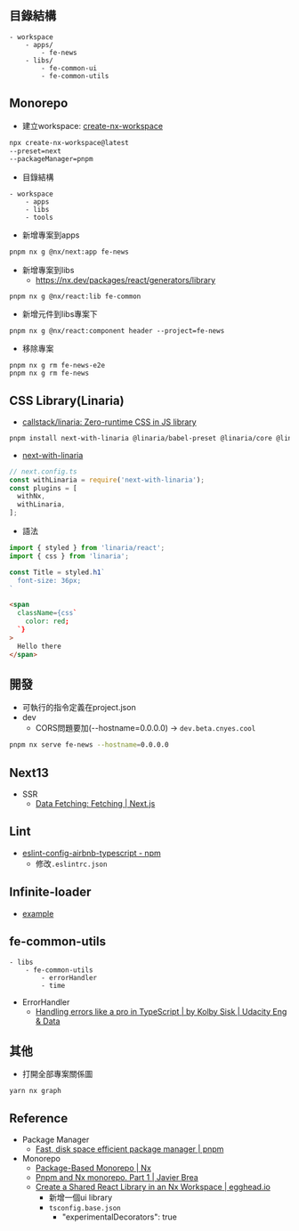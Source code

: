 ## 目錄結構
```
- workspace
	- apps/
		- fe-news
	- libs/
		- fe-common-ui
		- fe-common-utils
```

## Monorepo
* 建立workspace:  [create-nx-workspace](https://nx.dev/packages/nx/documents/create-nx-workspace)
```sh
npx create-nx-workspace@latest
--preset=next
--packageManager=pnpm
```
* 目錄結構
```
- workspace
	- apps
	- libs
	- tools
```
* 新增專案到apps
```sh
pnpm nx g @nx/next:app fe-news
```
* 新增專案到libs
	* https://nx.dev/packages/react/generators/library
```
pnpm nx g @nx/react:lib fe-common
```
* 新增元件到libs專案下
```
pnpm nx g @nx/react:component header --project=fe-news
```
* 移除專案
```
pnpm nx g rm fe-news-e2e
pnpm nx g rm fe-news
```

## CSS Library(Linaria)
* [callstack/linaria: Zero-runtime CSS in JS library](https://github.com/callstack/linaria)
```sh
pnpm install next-with-linaria @linaria/babel-preset @linaria/core @linaria/react
```
* [next-with-linaria](https://github.com/dlehmhus/next-with-linaria)
```ts
// next.config.ts
const withLinaria = require('next-with-linaria');
const plugins = [
  withNx,
  withLinaria,
];
```
* 語法
```ts
import { styled } from 'linaria/react';
import { css } from 'linaria';

const Title = styled.h1`
  font-size: 36px;
`
```
```html
<span
  className={css`
	color: red;
  `}
>
  Hello there
</span>
```

## 開發
* 可執行的指令定義在project.json
* dev
	* CORS問題要加(--hostname=0.0.0.0) → `dev.beta.cnyes.cool`
```sh
pnpm nx serve fe-news --hostname=0.0.0.0
```

## Next13
* SSR 
	* [Data Fetching: Fetching | Next.js](https://nextjs.org/docs/app/building-your-application/data-fetching/fetching)

## Lint
* [eslint-config-airbnb-typescript - npm](https://www.npmjs.com/package/eslint-config-airbnb-typescript)
	* 修改`.eslintrc.json`

## Infinite-loader
* [example](https://codesandbox.io/s/react-virtualized-infiniteloader-p7w36?file=/src/App.js)

## fe-common-utils
```
- libs
	- fe-common-utils
		- errorHandler
		- time
```

* ErrorHandler
	* [Handling errors like a pro in TypeScript | by Kolby Sisk | Udacity Eng & Data](https://engineering.udacity.com/handling-errors-like-a-pro-in-typescript-d7a314ad4991)

## 其他

* 打開全部專案關係圖
```
yarn nx graph
```

## Reference
* Package Manager 
	* [Fast, disk space efficient package manager | pnpm](https://pnpm.io/)
* Monorepo
	* [Package-Based Monorepo | Nx](https://nx.dev/tutorials/package-based-repo-tutorial)
	* [Pnpm and Nx monorepo. Part 1 | Javier Brea](https://www.javierbrea.com/blog/pnpm-nx-monorepo-01/)
	* [Create a Shared React Library in an Nx Workspace | egghead.io](https://egghead.io/lessons/react-create-a-shared-react-library-in-an-nx-workspace)
		* 新增一個ui library
		* `tsconfig.base.json`
			* "experimentalDecorators": true
